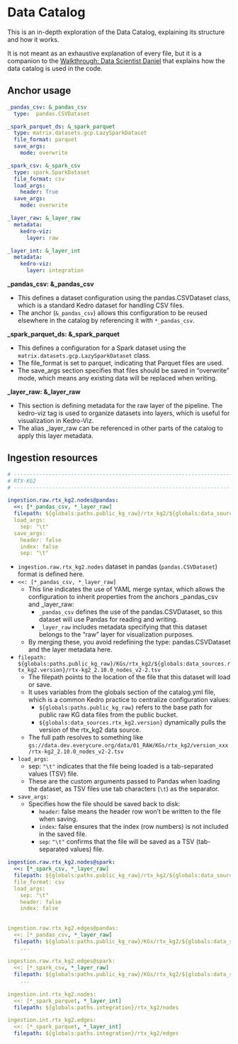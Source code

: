 # Data Catalog

This is an in-depth exploration of the Data Catalog, explaining its structure and how it works.

It is not meant as an exhaustive explanation of every file, but it is a companion to the [Walkthrough: Data Scientist Daniel](new_data_source.md) that explains how the data catalog is used in the code.


## Anchor usage

```yaml
_pandas_csv: &_pandas_csv
  type:  pandas.CSVDataset

_spark_parquet_ds: &_spark_parquet
  type: matrix.datasets.gcp.LazySparkDataset
  file_format: parquet
  save_args:
    mode: overwrite

_spark_csv: &_spark_csv
  type: spark.SparkDataset
  file_format: csv
  load_args:
    header: True
  save_args:
    mode: overwrite

_layer_raw: &_layer_raw
  metadata:
    kedro-viz:
      layer: raw

_layer_int: &_layer_int
  metadata:
    kedro-viz:
      layer: integration
```

**_pandas_csv: &_pandas_csv**

- This defines a dataset configuration using the pandas.CSVDataset class, which is a standard Kedro dataset for handling CSV files.
- The anchor (`&_pandas_csv`) allows this configuration to be reused elsewhere in the catalog by referencing it with `*_pandas_csv`.

**_spark_parquet_ds: &_spark_parquet**

- This defines a configuration for a Spark dataset using the `matrix.datasets.gcp.LazySparkDataset` class.
- The file_format is set to parquet, indicating that Parquet files are used.
- The save_args section specifies that files should be saved in “overwrite” mode, which means any existing data will be replaced when writing.

**_layer_raw: &_layer_raw**

- This section is defining metadata for the raw layer of the pipeline. The kedro-viz tag is used to organize datasets into layers, which is useful for visualization in Kedro-Viz.
- The alias _layer_raw can be referenced in other parts of the catalog to apply this layer metadata.

 
## Ingestion resources

```yaml
# -------------------------------------------------------------------------
# RTX-KG2
# -------------------------------------------------------------------------  

ingestion.raw.rtx_kg2.nodes@pandas:
  <<: [*_pandas_csv, *_layer_raw]
  filepath: ${globals:paths.public_kg_raw}/rtx_kg2/${globals:data_sources.rtx_kg2.version}/nodes_c.tsv
  load_args:
    sep: "\t"
  save_args:
    header: false
    index: false
    sep: "\t"
```

- `ingestion.raw.rtx_kg2.nodes` dataset in pandas (`pandas.CSVDataset`) format is defined here.
- `<<: [*_pandas_csv, *_layer_raw]`
    - This line indicates the use of YAML merge syntax, which allows the configuration to inherit properties from the anchors _pandas_csv and _layer_raw:
        - `_pandas_csv` defines the use of the pandas.CSVDataset, so this dataset will use Pandas for reading and writing.
        - `_layer_raw` includes metadata specifying that this dataset belongs to the “raw” layer for visualization purposes.
    - By merging these, you avoid redefining the type: pandas.CSVDataset and the layer metadata here.
- `filepath: ${globals:paths.public_kg_raw}/KGs/rtx_kg2/${globals:data_sources.rtx_kg2.version}/rtx-kg2_2.10.0_nodes_v2-2.tsv`
    - The filepath points to the location of the file that this dataset will load or save.
    - It uses variables from the globals section of the catalog.yml file, which is a common Kedro practice to centralize configuration values:
        - `${globals:paths.public_kg_raw}` refers to the base path for public raw KG data files from the public bucket.
        - `${globals:data_sources.rtx_kg2.version}` dynamically pulls the version of the rtx_kg2 data source.
    - The full path resolves to something like `gs://data.dev.everycure.org/data/01_RAW/KGs/rtx_kg2/version_xxx/rtx-kg2_2.10.0_nodes_v2-2.tsv`
- `load_args`:
    - sep: `"\t"` indicates that the file being loaded is a tab-separated values (TSV) file.
    - These are the custom arguments passed to Pandas when loading the dataset, as TSV files use tab characters (`\t`) as the separator.
- `save_args`:
    - Specifies how the file should be saved back to disk:
        - `header`: false means the header row won’t be written to the file when saving.
        - `index`: false ensures that the index (row numbers) is not included in the saved file.
        - `sep`: `"\t"` confirms that the file will be saved as a TSV (tab-separated values) file.

```yaml
ingestion.raw.rtx_kg2.nodes@spark:
  <<: [*_spark_csv, *_layer_raw]
  filepath: ${globals:paths.public_kg_raw}/rtx_kg2/${globals:data_sources.rtx_kg2.version}/nodes_c.tsv
  file_format: csv
  load_args:
    sep: "\t"
    header: false
    index: false
	      
	      
ingestion.raw.rtx_kg2.edges@pandas:
  <<: [*_pandas_csv, *_layer_raw]
  filepath: ${globals:paths.public_kg_raw}/KGs/rtx_kg2/${globals:data_sources.rtx_kg2.version}/rtx-kg2_2.10.0_edges_v2-2.tsv
	...
	
ingestion.raw.rtx_kg2.edges@spark:
  <<: [*_spark_csv, *_layer_raw]
  filepath: ${globals:paths.public_kg_raw}/KGs/rtx_kg2/${globals:data_sources.rtx_kg2.version}/rtx-kg2_2.10.0_edges_v2-2.tsv
	...
	
ingestion.int.rtx_kg2.nodes:
  <<: [*_spark_parquet, *_layer_int]
  filepath: ${globals:paths.integration}/rtx_kg2/nodes

ingestion.int.rtx_kg2.edges:
  <<: [*_spark_parquet, *_layer_int]
  filepath: ${globals:paths.integration}/rtx_kg2/edges
```